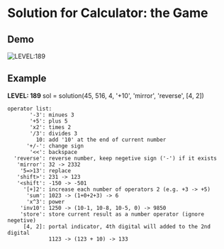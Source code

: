 # Solution for Calculator: the Game

## Demo

![LEVEL:189](http://ww1.sinaimg.cn/large/93d8f721ly1fidb507o87g20j2076419.gif)

## Example
**LEVEL: 189**
sol = solution(45, 516, 4, '+10', 'mirror', 'reverse', [4, 2])

```
operator list:
       '-3': minues 3
       '+5': plus 5
       'x2': times 2
       '/3': divides 3
         10: add '10' at the end of current number
      '+/-': change sign
       '<<': backspace
  'reverse': reverse number, keep negetive sign ('-') if it exists
   'mirror': 32 -> 2332
    '5=>13': replace
   'shift>': 231 -> 123
   '<shift': -150 -> -501
     '[+]2': increase each number of operators 2 (e.g. +3 -> +5)
      'sum': 1023 -> (1+0+2+3) -> 6
      'x^3': power
    'inv10': 1250 -> (10-1, 10-8, 10-5, 0) -> 9850
    'store': store current result as a number operator (ignore negetive)
     [4, 2]: portal indicator, 4th digital will added to the 2nd digital
             1123 -> (123 + 10) -> 133
```